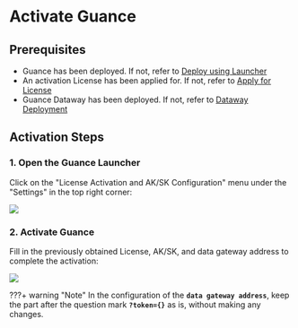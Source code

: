 # Activate Guance

## Prerequisites

- Guance has been deployed. If not, refer to [Deploy using Launcher](launcher-install.md)
- An activation License has been applied for. If not, refer to [Apply for License](get-license.md)
- Guance Dataway has been deployed. If not, refer to [Dataway Deployment]()

## Activation Steps

### 1. Open the Guance Launcher

Click on the "License Activation and AK/SK Configuration" menu under the "Settings" in the top right corner:

![](img/6.deployment_7.png)

### 2. Activate Guance

Fill in the previously obtained License, AK/SK, and data gateway address to complete the activation:

![](img/6.deployment_8.png)

???+ warning "Note"
     In the configuration of the **`data gateway address`**, keep the part after the question mark **`?token={}`** as is, without making any changes.